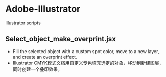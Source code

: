 # Adobe-Illustrator
Illustrator scripts


## Select_object_make_overprint.jsx
* Fill the selected object with a custom spot color, move to a new layer, and create an overprint effect.
* Illustrator CMYK模式文档用自定义专色填充选定的对象，移动到新建图层，同时创建一个叠印效果。
